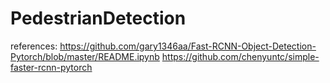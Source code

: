 # PedestrianDetection

references: 
https://github.com/gary1346aa/Fast-RCNN-Object-Detection-Pytorch/blob/master/README.ipynb
https://github.com/chenyuntc/simple-faster-rcnn-pytorch
